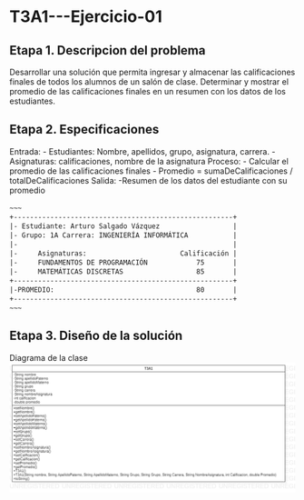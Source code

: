 # T3A1---Ejercicio-01

## Etapa 1. Descripcion del problema
Desarrollar una solución que permita ingresar y almacenar las calificaciones finales de todos los alumnos de un salón de clase. Determinar y mostrar el promedio de las calificaciones finales en un resumen con los datos de los estudiantes.
  
  ## Etapa 2. Especificaciones
  Entrada: 
    - Estudiantes: Nombre, apellidos, grupo, asignatura, carrera.
    - Asignaturas: calificaciones, nombre de la asignatura
    Proceso:
    - Calcular el promedio de las calificaciones finales
    - Promedio = sumaDeCalificaciones / totalDeCalificaciones
    Salida: 
    -Resumen de los datos del estudiante con su promedio
    
    ~~~
    +------------------------------------------------------+
    |- Estudiante: Arturo Salgado Vázquez                  |
    |- Grupo: 1A Carrera: INGENIERÍA INFORMÁTICA           |
    |-                                                     |
    |-     Asignaturas:                       Calificación |
    |-     FUNDAMENTOS DE PROGRAMACIÓN            75       |
    |-     MATEMÁTICAS DISCRETAS                  85       |
    +------------------------------------------------------+
    |-PROMEDIO:                                   80       |
    +------------------------------------------------------+
    ~~~
    
## Etapa 3. Diseño de la solución
Diagrama de la clase
![](https://github.com/arturo18sv/T3A1---Ejercicio-01/blob/main/T3A1.png)
    
